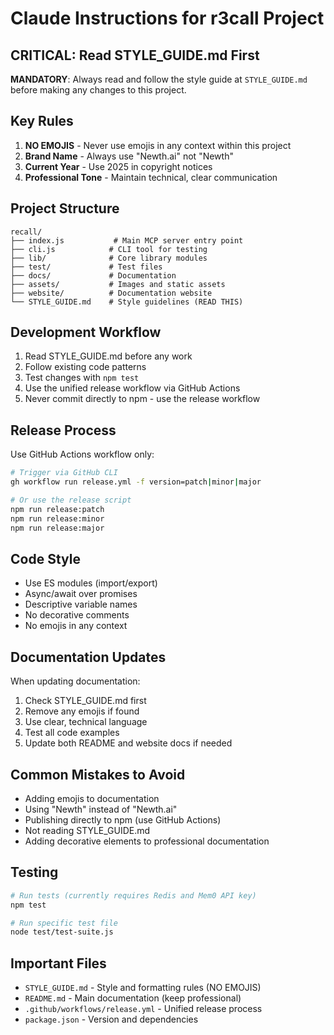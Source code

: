 # Claude Instructions for r3call Project

## CRITICAL: Read STYLE_GUIDE.md First

**MANDATORY**: Always read and follow the style guide at `STYLE_GUIDE.md` before making any changes to this project.

## Key Rules

1. **NO EMOJIS** - Never use emojis in any context within this project
2. **Brand Name** - Always use "Newth.ai" not "Newth"
3. **Current Year** - Use 2025 in copyright notices
4. **Professional Tone** - Maintain technical, clear communication

## Project Structure

```
recall/
├── index.js           # Main MCP server entry point
├── cli.js            # CLI tool for testing
├── lib/              # Core library modules
├── test/             # Test files
├── docs/             # Documentation
├── assets/           # Images and static assets
├── website/          # Documentation website
└── STYLE_GUIDE.md    # Style guidelines (READ THIS)
```

## Development Workflow

1. Read STYLE_GUIDE.md before any work
2. Follow existing code patterns
3. Test changes with `npm test`
4. Use the unified release workflow via GitHub Actions
5. Never commit directly to npm - use the release workflow

## Release Process

Use GitHub Actions workflow only:
```bash
# Trigger via GitHub CLI
gh workflow run release.yml -f version=patch|minor|major

# Or use the release script
npm run release:patch
npm run release:minor
npm run release:major
```

## Code Style

- Use ES modules (import/export)
- Async/await over promises
- Descriptive variable names
- No decorative comments
- No emojis in any context

## Documentation Updates

When updating documentation:
1. Check STYLE_GUIDE.md first
2. Remove any emojis if found
3. Use clear, technical language
4. Test all code examples
5. Update both README and website docs if needed

## Common Mistakes to Avoid

- Adding emojis to documentation
- Using "Newth" instead of "Newth.ai"
- Publishing directly to npm (use GitHub Actions)
- Not reading STYLE_GUIDE.md
- Adding decorative elements to professional documentation

## Testing

```bash
# Run tests (currently requires Redis and Mem0 API key)
npm test

# Run specific test file
node test/test-suite.js
```

## Important Files

- `STYLE_GUIDE.md` - Style and formatting rules (NO EMOJIS)
- `README.md` - Main documentation (keep professional)
- `.github/workflows/release.yml` - Unified release process
- `package.json` - Version and dependencies